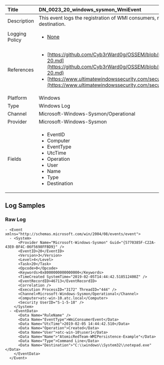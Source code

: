 | Title          | DN_0023_20_windows_sysmon_WmiEvent                                                                                                      |
|:---------------|:-----------------------------------------------------------------------------------------------------------------|
| Description    | This event logs the registration of WMI consumers, recording the consumer name, log, and destination.                                                                                                |
| Logging Policy | <ul><li>[None](../Logging_Policies/None.md)</li></ul> |
| References     | <ul><li>[https://github.com/Cyb3rWard0g/OSSEM/blob/master/data_dictionaries/windows/sysmon/event-20.md](https://github.com/Cyb3rWard0g/OSSEM/blob/master/data_dictionaries/windows/sysmon/event-20.md)</li><li>[https://www.ultimatewindowssecurity.com/securitylog/encyclopedia/event.aspx?eventid=90020](https://www.ultimatewindowssecurity.com/securitylog/encyclopedia/event.aspx?eventid=90020)</li></ul>                                  |
| Platform       | Windows    																																															  |
| Type           | Windows Log        																																															  |
| Channel        | Microsoft-Windows-Sysmon/Operational     																																															  |
| Provider       | Microsoft-Windows-Sysmon    																																															  |
| Fields         | <ul><li>EventID</li><li>Computer</li><li>EventType</li><li>UtcTime</li><li>Operation</li><li>User</li><li>Name</li><li>Type</li><li>Destination</li></ul>                                               |


## Log Samples

### Raw Log

```
- <Event xmlns="http://schemas.microsoft.com/win/2004/08/events/event">
  - <System>
      <Provider Name="Microsoft-Windows-Sysmon" Guid="{5770385F-C22A-43E0-BF4C-06F5698FFBD9}" /> 
      <EventID>20</EventID> 
      <Version>3</Version> 
      <Level>4</Level> 
      <Task>20</Task> 
      <Opcode>0</Opcode> 
      <Keywords>0x8000000000000000</Keywords> 
      <TimeCreated SystemTime="2019-02-05T14:44:42.518512400Z" /> 
      <EventRecordID>46713</EventRecordID> 
      <Correlation /> 
      <Execution ProcessID="3172" ThreadID="444" /> 
      <Channel>Microsoft-Windows-Sysmon/Operational</Channel> 
      <Computer>atc-win-10.atc.local</Computer> 
      <Security UserID="S-1-5-18" /> 
    </System>
  - <EventData>
      <Data Name="RuleName" /> 
      <Data Name="EventType">WmiConsumerEvent</Data> 
      <Data Name="UtcTime">2019-02-05 14:44:42.510</Data> 
      <Data Name="Operation">Created</Data> 
      <Data Name="User">atc-win-10\user1</Data> 
      <Data Name="Name">"AtomicRedTeam-WMIPersistence-Example"</Data> 
      <Data Name="Type">Command Line</Data> 
      <Data Name="Destination">"C:\\windows\\System32\\notepad.exe"</Data> 
    </EventData>
  </Event>

```




